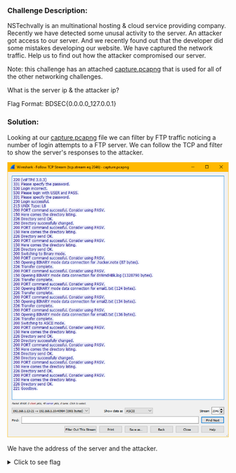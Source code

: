 ### Challenge Description:

NSTechvally is an multinational hosting & cloud service providing company. Recently we have detected some unusal activity to the server. An attacker got access to our server. And we recently found out that the developer did some mistakes developing our website. We have captured the network traffic. Help us to find out how the attacker compromised our server.

Note: this challenge has an attached [capture.pcapng](attachments/capture.pcapng) that is used for all of the other networking challenges.

What is the server ip & the attacker ip?

Flag Format: BDSEC{0.0.0.0_127.0.0.1}

### Solution:

Looking at our [capture.pcapng](attachments/capture.pcapng) file we can filter by FTP traffic noticing a number of login attempts to a FTP server. We can follow the TCP and filter to show the server's responses to the attacker. 

![](img/wireshark-follow-stream.png)

We have the address of the server and the attacker.

<details>
  <summary>Click to see flag</summary> 
  
    BDSEC{192.168.1.13_192.168.1.10}

</details>